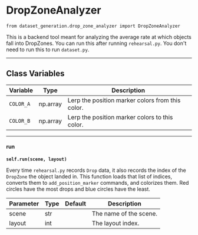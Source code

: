 # DropZoneAnalyzer

`from dataset_generation.drop_zone_analyzer import DropZoneAnalyzer`

This is a backend tool meant for analyzing the average rate at which objects fall into DropZones.
You can run this after running `rehearsal.py`. You don't need to run this to run `dataset.py`.

***

## Class Variables

| Variable | Type | Description |
| --- | --- | --- |
| `COLOR_A` | np.array | Lerp the position marker colors from this color. |
| `COLOR_B` | np.array | Lerp the position marker colors to this color. |

***

#### run

**`self.run(scene, layout)`**

Every time `rehearsal.py` records `Drop` data, it also records the index of the `DropZone` the object landed in.
This function loads that list of indices, converts them to `add_position_marker` commands, and colorizes them.
Red circles have the most drops and blue circles have the least.

| Parameter | Type | Default | Description |
| --- | --- | --- | --- |
| scene |  str |  | The name of the scene. |
| layout |  int |  | The layout index. |

